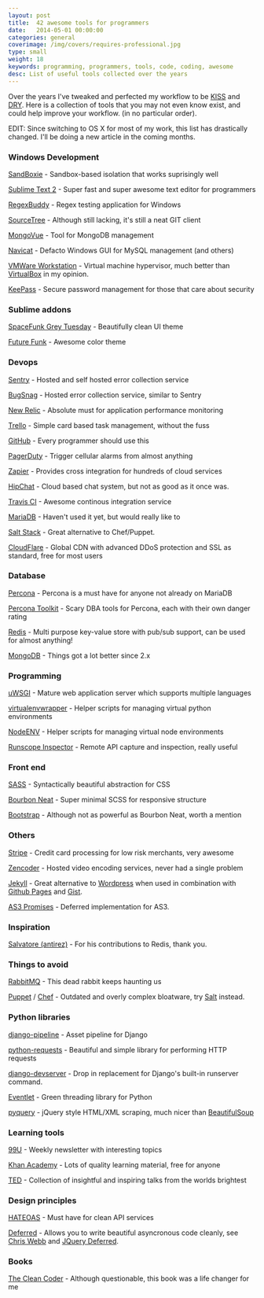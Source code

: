 ```yaml
---
layout: post
title:  42 awesome tools for programmers
date:   2014-05-01 00:00:00
categories: general
coverimage: /img/covers/requires-professional.jpg
type: small
weight: 18
keywords: programming, programmers, tools, code, coding, awesome
desc: List of useful tools collected over the years
---
```


Over the years I've tweaked and perfected my workflow to be [KISS](http://en.wikipedia.org/wiki/KISS_principle) and [DRY](http://en.wikipedia.org/wiki/Don't_repeat_yourself). Here is a collection of tools that you may not even know exist, and could help improve your workflow. (in no particular order).

EDIT: Since switching to OS X for most of my work, this list has drastically changed. I'll be doing a new article in the coming months.

### Windows Development

[SandBoxie](http://www.sandboxie.com/) - Sandbox-based isolation that works suprisingly well

[Sublime Text 2](http://www.sublimetext.com/2) - Super fast and super awesome text editor for programmers

[RegexBuddy](http://www.regexbuddy.com/) - Regex testing application for Windows

[SourceTree](http://www.sourcetreeapp.com/) - Although still lacking, it's still a neat GIT client

[MongoVue](http://www.mongovue.com/) - Tool for MongoDB management

[Navicat](http://www.navicat.com/) - Defacto Windows GUI for MySQL management (and others)

[VMWare Workstation](http://www.vmware.com/uk/products/workstation) - Virtual machine hypervisor, much better than [VirtualBox](https://www.virtualbox.org/) in my opinion.

[KeePass](http://keepass.info/) - Secure password management for those that care about security


### Sublime addons

[SpaceFunk Grey Tuesday](https://github.com/Twiebie/ST-Spacefunk) - Beautifully clean UI theme

[Future Funk](https://github.com/Twiebie/ST-FutureFunk) - Awesome color theme

### Devops

[Sentry](https://getsentry.com/) - Hosted and self hosted error collection service

[BugSnag](http://www.bugsnag.com/) - Hosted error collection service, similar to Sentry

[New Relic](http://newrelic.com/application-monitoring) - Absolute must for application performance monitoring

[Trello](http://trello.com) - Simple card based task management, without the fuss

[GitHub](https://github.com) - Every programmer should use this

[PagerDuty](https://www.pagerduty.com/) - Trigger cellular alarms from almost anything

[Zapier](https://zapier.com/) - Provides cross integration for hundreds of cloud services

[HipChat](https://www.hipchat.com/) - Cloud based chat system, but not as good as it once was.

[Travis CI](https://travis-ci.org/) - Awesome continous integration service

[MariaDB](http://vimeo.com/56639635) - Haven't used it yet, but would really like to

[Salt Stack](http://www.saltstack.com/) - Great alternative to Chef/Puppet.

[CloudFlare](http://www.cloudflare.com/) - Global CDN with advanced DDoS protection and SSL as standard, free for most users

### Database

[Percona](http://www.percona.com/) - Percona is a must have for anyone not already on MariaDB

[Percona Toolkit](http://www.percona.com/software/percona-toolkit) - Scary DBA tools for Percona, each with their own danger rating

[Redis](http://redis.io/) - Multi purpose key-value store with pub/sub support, can be used for almost anything!

[MongoDB](http://www.mongodb.org/) - Things got a lot better since 2.x

### Programming

[uWSGI](http://uwsgi-docs.readthedocs.org/en/latest/) - Mature web application server which supports multiple languages

[virtualenvwrapper](http://virtualenvwrapper.readthedocs.org/en/latest/) - Helper scripts for managing virtual python environments

[NodeENV](https://github.com/ekalinin/nodeenv) - Helper scripts for managing virtual node environments

[Runscope Inspector](https://www.runscope.com/docs/inspector) - Remote API capture and inspection, really useful

### Front end

[SASS](http://sass-lang.com/guide) - Syntactically beautiful abstraction for CSS

[Bourbon Neat](http://neat.bourbon.io/) - Super minimal SCSS for responsive structure

[Bootstrap](http://getbootstrap.com/css/) - Although not as powerful as Bourbon Neat, worth a mention


### Others

[Stripe](https://stripe.com/) - Credit card processing for low risk merchants, very awesome

[Zencoder](http://zencoder.com/) - Hosted video encoding services, never had a single problem

[Jekyll](http://jekyllrb.com/) - Great alternative to [Wordpress](http://wordpress.com/) when used in combination with [Github Pages](https://pages.github.com/) and [Gist](https://gist.github.com/).

[AS3 Promises](https://github.com/CodeCatalyst/promise-as3/) - Deferred implementation for AS3. 

### Inspiration

[Salvatore (antirez)](http://antirez.com/latest/0) - For his contributions to Redis, thank you.

### Things to avoid

[RabbitMQ](https://www.rabbitmq.com/) - This dead rabbit keeps haunting us

[Puppet](http://puppetlabs.com/) / [Chef](https://wiki.opscode.com/display/chef/Home) - Outdated and overly complex bloatware, try [Salt]((http://www.saltstack.com/)) instead.

### Python libraries

[django-pipeline](https://github.com/cyberdelia/django-pipeline) - Asset pipeline for Django

[python-requests](http://docs.python-requests.org/en/latest/) - Beautiful and simple library for performing HTTP requests

[django-devserver](https://github.com/dcramer/django-devserver) - Drop in replacement for Django's built-in runserver command.

[Eventlet](http://eventlet.net/) - Green threading library for Python

[pyquery](https://pypi.python.org/pypi/pyquery) - jQuery style HTML/XML scraping, much nicer than [BeautifulSoup](http://www.crummy.com/software/BeautifulSoup/)

### Learning tools

[99U](http://99u.com/) - Weekly newsletter with interesting topics

[Khan Academy](https://www.khanacademy.org/cs) - Lots of quality learning material, free for anyone

[TED](https://www.ted.com/) -  Collection of insightful and inspiring talks from the worlds brightest

### Design principles

[HATEOAS](http://stackoverflow.com/questions/20335967) - Must have for clean API services

[Deferred](http://en.wikipedia.org/wiki/Futures_and_promises) - Allows you to write beautiful asyncronous code cleanly, see [Chris Webb](http://blog.mediumequalsmessage.com/promise-deferred-objects-in-javascript-pt2-practical-use) and [JQuery Deferred](http://api.jquery.com/category/deferred-object/).

### Books

[The Clean Coder](http://www.amazon.co.uk/The-Clean-Coder-Professional-Programmers/dp/0137081073) - Although questionable, this book was a life changer for me
